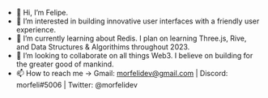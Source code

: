 - 👋 Hi, I’m Felipe.
- 👀 I’m interested in building innovative user interfaces with a friendly user experience. 
- 🌱 I’m currently learning about Redis. I plan on learning Three.js, Rive, and Data Structures & Algorithims throughout 2023. 
- 💞️ I’m looking to collaborate on all things Web3. I believe on building for the greater good of mankind.
- 📫 How to reach me -> Gmail: morfelidev@gmail.com | Discord: morfeli#5006 | Twitter: @morfelidev

<!---
morfeli/morfeli is a ✨ special ✨ repository because its `README.md` (this file) appears on your GitHub profile.
You can click the Preview link to take a look at your changes.
--->
